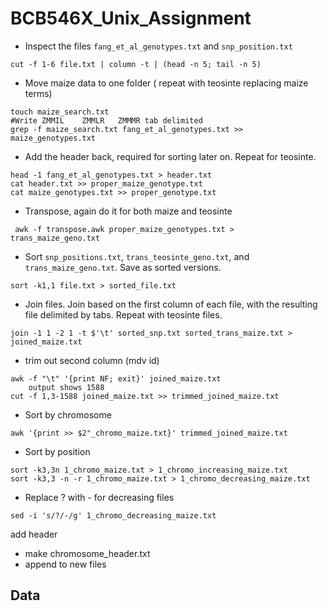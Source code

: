 # BCB546X_Unix_Assignment
* Inspect the files `fang_et_al_genotypes.txt` and `snp_position.txt`

```
cut -f 1-6 file.txt | column -t | (head -n 5; tail -n 5)

```

* Move maize data to one folder ( repeat with teosinte replacing maize terms)

```
touch maize_search.txt 
#Write ZMMIL	ZMMLR	ZMMMR tab delimited
grep -f maize_search.txt fang_et_al_genotypes.txt >> maize_genotypes.txt
```
* Add the header back, required for sorting later on. Repeat for teosinte.
```
head -1 fang_et_al_genotypes.txt > header.txt
cat header.txt >> proper_maize_genotype.txt
cat maize_genotypes.txt >> proper_genotype.txt
```
* Transpose, again do it for both maize and teosinte
```
 awk -f transpose.awk proper_maize_genotypes.txt > trans_maize_geno.txt
```

* Sort `snp_positions.txt`, `trans_teosinte_geno.txt`, and `trans_maize_geno.txt`. Save as sorted versions.
```
sort -k1,1 file.txt > sorted_file.txt
```
* Join files. Join based on the first column of each file, with the resulting file delimited by tabs. Repeat with teosinte files.
```
join -1 1 -2 1 -t $'\t' sorted_snp.txt sorted_trans_maize.txt > joined_maize.txt
```

* trim out second column (mdv id)
```
awk -f "\t" '{print NF; exit}' joined_maize.txt
	output shows 1588
cut -f 1,3-1588 joined_maize.txt >> trimmed_joined_maize.txt
```


* Sort by chromosome
```
awk '{print >> $2"_chromo_maize.txt}' trimmed_joined_maize.txt
```
* Sort by position
```
sort -k3,3n 1_chromo_maize.txt > 1_chromo_increasing_maize.txt
sort -k3,3 -n -r 1_chromo_maize.txt > 1_chromo_decreasing_maize.txt
```
* Replace ? with - for decreasing files
```
sed -i 's/?/-/g' 1_chromo_decreasing_maize.txt
```

add header
* make chromosome_header.txt
* append to new files

## Data 
<!--stackedit_data:
eyJoaXN0b3J5IjpbLTE4NTE1MzI4MjUsLTE5MjY1NDM2ODYsLT
E5NDU2NDA0OTcsMTM0NzYzMjg5MiwxMDIzNjI0NTA5LC02NjI1
NjQ2NCwxMjIxNzU5NzU4LDE0ODEyNjkxNzYsLTEyMjk4NjQwOD
gsLTE3OTc2NDMxNzMsLTg4MjUyNDkwNCwtMTgyMTA2NzgyNyw4
NTA1MDY5NzUsLTMwODUzMDI2MCwxMTQzNjYyNTYxLC0xOTU4Nj
AyMzcwLDE2MjYxNjA0MSwtNzYwODI3OTU4LDMyMDQ5NTM3Miw2
NjM1NzI5MjJdfQ==
-->